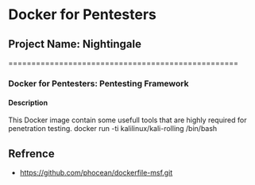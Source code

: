 # Docker for Pentesters
## Project Name: Nightingale
==================================================
### Docker for Pentesters: Pentesting Framework 

#### Description
This Docker image contain some usefull tools that are highly required for penetration testing. 
docker run -ti kalilinux/kali-rolling /bin/bash



## Refrence 
- https://github.com/phocean/dockerfile-msf.git